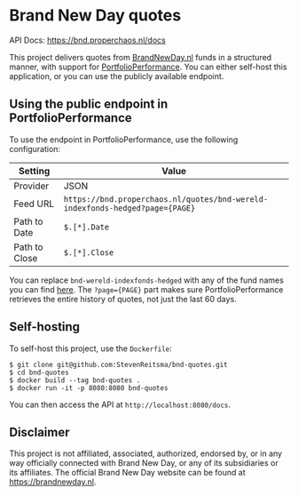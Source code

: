 # Brand New Day quotes

API Docs: https://bnd.properchaos.nl/docs

This project delivers quotes from [BrandNewDay.nl](https://brandnewday.nl) funds in a structured manner, with support for [PortfolioPerformance](https://www.portfolio-performance.info/en/).
You can either self-host this application, or you can use the publicly available endpoint.

## Using the public endpoint in PortfolioPerformance
To use the endpoint in PortfolioPerformance, use the following configuration:

| Setting | Value |
|-|-|
| Provider  | JSON  |
| Feed URL  | `https://bnd.properchaos.nl/quotes/bnd-wereld-indexfonds-hedged?page={PAGE}`  |
| Path to Date | `$.[*].Date` |
| Path to Close | `$.[*].Close` |

You can replace `bnd-wereld-indexfonds-hedged` with any of the fund names you can find [here](https://bnd.properchaos.nl/funds).
The `?page={PAGE}` part makes sure PortfolioPerformance retrieves the entire history of quotes, not just the last 60 days.

## Self-hosting
To self-host this project, use the `Dockerfile`:

```
$ git clone git@github.com:StevenReitsma/bnd-quotes.git
$ cd bnd-quotes
$ docker build --tag bnd-quotes .
$ docker run -it -p 8080:8080 bnd-quotes
```

You can then access the API at `http://localhost:8080/docs`.

## Disclaimer

This project is not affiliated, associated, authorized, endorsed by, or in any way officially connected with Brand New Day, or any of its subsidiaries or its affiliates. The official Brand New Day website can be found at https://brandnewday.nl.
